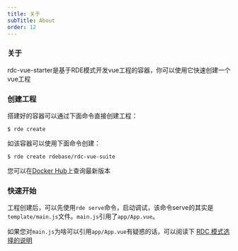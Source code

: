 ```yaml
---
title: 关于
subTitle: About
order: 12
---
```


### 关于

rdc-vue-starter是基于RDE模式开发vue工程的容器，你可以使用它快速创建一个vue工程

### 创建工程

搭建好的容器可以通过下面命令直接创建工程：

```shell
$ rde create
```

如该容器可以使用下面命令创建：

```shell
$ rde create rdebase/rdc-vue-suite
```

您可以在[Docker Hub](https://cloud.docker.com/repository/docker/rdebase/rdc-vue-starter/general)上查询最新版本

### 快速开始

工程创建后，可以先使用`rde serve`命令，启动调试，该命令serve的其实是`template/main.js`文件。`main.js`引用了`app/App.vue`。

如果您对`main.js`为啥可以引用`app/App.vue`有疑惑的话，可以阅读下 [RDC 模式选择的说明](https://kaola-fed.github.io/RDE/rdc/modes.html)

